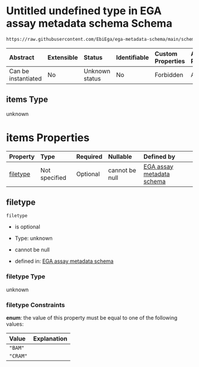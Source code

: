 # Untitled undefined type in EGA assay metadata schema Schema

```txt
https://raw.githubusercontent.com/EbiEga/ega-metadata-schema/main/schemas/EGA.assay.json#/allOf/0/if/properties/assayFiles/items
```



| Abstract            | Extensible | Status         | Identifiable | Custom Properties | Additional Properties | Access Restrictions | Defined In                                                                 |
| :------------------ | :--------- | :------------- | :----------- | :---------------- | :-------------------- | :------------------ | :------------------------------------------------------------------------- |
| Can be instantiated | No         | Unknown status | No           | Forbidden         | Allowed               | none                | [EGA.assay.json\*](../../../schemas/EGA.assay.json "open original schema") |

## items Type

unknown

# items Properties

| Property              | Type          | Required | Nullable       | Defined by                                                                                                                                                                                                                                                                                                                         |
| :-------------------- | :------------ | :------- | :------------- | :--------------------------------------------------------------------------------------------------------------------------------------------------------------------------------------------------------------------------------------------------------------------------------------------------------------------------------- |
| [filetype](#filetype) | Not specified | Optional | cannot be null | [EGA assay metadata schema](ega-11-allof-if-the-files-are-aligned-reads-the-reference-alignment-details-are-expected-if-properties-assayfiles-items-properties-filetype.md "https://raw.githubusercontent.com/EbiEga/ega-metadata-schema/main/schemas/EGA.assay.json#/allOf/0/if/properties/assayFiles/items/properties/filetype") |

## filetype



`filetype`

*   is optional

*   Type: unknown

*   cannot be null

*   defined in: [EGA assay metadata schema](ega-11-allof-if-the-files-are-aligned-reads-the-reference-alignment-details-are-expected-if-properties-assayfiles-items-properties-filetype.md "https://raw.githubusercontent.com/EbiEga/ega-metadata-schema/main/schemas/EGA.assay.json#/allOf/0/if/properties/assayFiles/items/properties/filetype")

### filetype Type

unknown

### filetype Constraints

**enum**: the value of this property must be equal to one of the following values:

| Value    | Explanation |
| :------- | :---------- |
| `"BAM"`  |             |
| `"CRAM"` |             |
